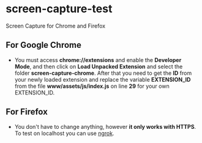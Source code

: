 # screen-capture-test #
Screen Capture for Chrome and Firefox
## For Google Chrome ##
* You must access **chrome://extensions** and enable the **Developer Mode**, and then click on **Load Unpacked Extension** and select the folder **screen-capture-chrome**.
After that you need to get the **ID** from your newly loaded extension and replace the variable **EXTENSION_ID** from the file **www/assets/js/index.js** on line **29** for your own EXTENSION_ID.

## For Firefox ##
* You don't have to change anything, however **it only works with HTTPS**. To test on localhost you can use [ngrok](https://ngrok.com/ "ngrok").
